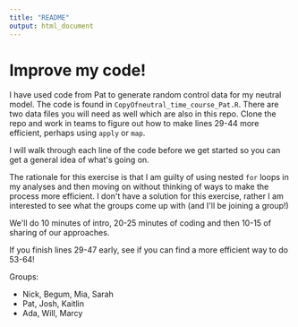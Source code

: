 ```yaml
---
title: "README"
output: html_document
---
```


# Improve my code!

I have used code from Pat to generate random control data for my neutral model. The code is found in `CopyOfneutral_time_course_Pat.R`. There are two data files you will need as well which are also in this repo. Clone the repo and work in teams to figure out how to make lines 29-44 more efficient, perhaps using `apply` or `map`. 

I will walk through each line of the code before we get started so you can get a general idea of what's going on. 

The rationale for this exercise is that I am guilty of using nested `for` loops in my analyses and then moving on without thinking of ways to make the process more efficient. I don't have a solution for this exercise, rather I am interested to see what the groups come up with (and I'll be joining a group!)

We'll do 10 minutes of intro, 20-25 minutes of coding and then 10-15 of sharing of our approaches. 

If you finish lines 29-47 early, see if you can find a more efficient way to do 53-64!

Groups:
- Nick, Begum, Mia, Sarah 
- Pat, Josh, Kaitlin
- Ada, Will, Marcy 